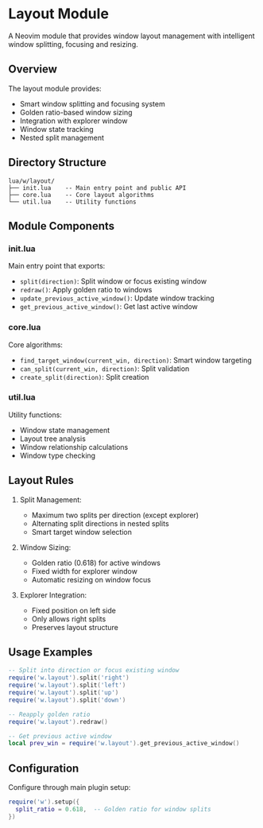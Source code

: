 # Layout Module

A Neovim module that provides window layout management with intelligent window splitting, focusing and resizing.

## Overview

The layout module provides:
- Smart window splitting and focusing system
- Golden ratio-based window sizing
- Integration with explorer window
- Window state tracking
- Nested split management

## Directory Structure

```
lua/w/layout/
├── init.lua    -- Main entry point and public API
├── core.lua    -- Core layout algorithms
└── util.lua    -- Utility functions
```

## Module Components

### init.lua

Main entry point that exports:
- `split(direction)`: Split window or focus existing window
- `redraw()`: Apply golden ratio to windows
- `update_previous_active_window()`: Update window tracking
- `get_previous_active_window()`: Get last active window

### core.lua

Core algorithms:
- `find_target_window(current_win, direction)`: Smart window targeting
- `can_split(current_win, direction)`: Split validation
- `create_split(direction)`: Split creation

### util.lua

Utility functions:
- Window state management
- Layout tree analysis
- Window relationship calculations
- Window type checking

## Layout Rules

1. Split Management:
   - Maximum two splits per direction (except explorer)
   - Alternating split directions in nested splits
   - Smart target window selection

2. Window Sizing:
   - Golden ratio (0.618) for active windows
   - Fixed width for explorer window
   - Automatic resizing on window focus

3. Explorer Integration:
   - Fixed position on left side
   - Only allows right splits
   - Preserves layout structure

## Usage Examples

```lua
-- Split into direction or focus existing window
require('w.layout').split('right')
require('w.layout').split('left')
require('w.layout').split('up')
require('w.layout').split('down')

-- Reapply golden ratio
require('w.layout').redraw()

-- Get previous active window
local prev_win = require('w.layout').get_previous_active_window()
```

## Configuration

Configure through main plugin setup:

```lua
require('w').setup({
  split_ratio = 0.618,  -- Golden ratio for window splits
})

